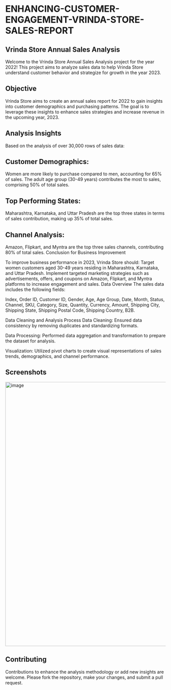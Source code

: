 # ENHANCING-CUSTOMER-ENGAGEMENT-VRINDA-STORE-SALES-REPORT
## Vrinda Store Annual Sales Analysis
Welcome to the Vrinda Store Annual Sales Analysis project for the year 2022! This project aims to analyze sales data to help Vrinda Store understand customer behavior and strategize for growth in the year 2023.

## Objective
Vrinda Store aims to create an annual sales report for 2022 to gain insights into customer demographics and purchasing patterns. The goal is to leverage these insights to enhance sales strategies and increase revenue in the upcoming year, 2023.

## Analysis Insights
Based on the analysis of over 30,000 rows of sales data:

## Customer Demographics:
Women are more likely to purchase compared to men, accounting for 65% of sales.
The adult age group (30-49 years) contributes the most to sales, comprising 50% of total sales.

## Top Performing States:
Maharashtra, Karnataka, and Uttar Pradesh are the top three states in terms of sales contribution, making up 35% of total sales.

## Channel Analysis:
Amazon, Flipkart, and Myntra are the top three sales channels, contributing 80% of total sales.
Conclusion for Business Improvement

To improve business performance in 2023, Vrinda Store should:
Target women customers aged 30-49 years residing in Maharashtra, Karnataka, and Uttar Pradesh.
Implement targeted marketing strategies such as advertisements, offers, and coupons on Amazon, Flipkart, and Myntra platforms to increase engagement and sales.
Data Overview
The sales data includes the following fields:

Index, Order ID, Customer ID, Gender, Age, Age Group, Date, Month, Status, Channel, SKU, Category, Size, Quantity, Currency, Amount, Shipping City, Shipping State, Shipping Postal Code, Shipping Country, B2B.

Data Cleaning and Analysis Process
Data Cleaning: Ensured data consistency by removing duplicates and standardizing formats.

Data Processing: Performed data aggregation and transformation to prepare the dataset for analysis.

Visualization: Utilized pivot charts to create visual representations of sales trends, demographics, and channel performance.

## Screenshots
<img width="827" alt="image" src="https://github.com/DishaN08/ENHANCING-CUSTOMER-ENGAGEMENT-VRINDA-STORE-SALES-REPORT/assets/87025050/1601ec10-e620-4154-9d34-7564817338c2">



## Contributing
Contributions to enhance the analysis methodology or add new insights are welcome. Please fork the repository, make your changes, and submit a pull request.
